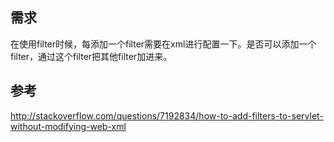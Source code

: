 
## 需求

在使用filter时候，每添加一个filter需要在xml进行配置一下。是否可以添加一个filter，通过这个filter把其他filter加进来。



## 参考

http://stackoverflow.com/questions/7192834/how-to-add-filters-to-servlet-without-modifying-web-xml

